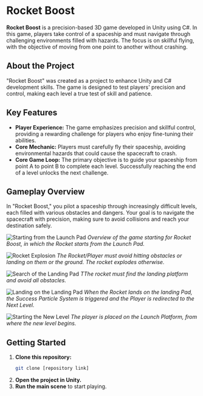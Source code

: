 # Rocket Boost

**Rocket Boost** is a precision-based 3D game developed in Unity using C#. In this game, players take control of a spaceship and must navigate through challenging environments filled with hazards. The focus is on skillful flying, with the objective of moving from one point to another without crashing.


## About the Project
"Rocket Boost" was created as a project to enhance Unity and C# development skills. The game is designed to test players' precision and control, making each level a true test of skill and patience.




## Key Features
- **Player Experience:** The game emphasizes precision and skillful control, providing a rewarding challenge for players who enjoy fine-tuning their abilities.
- **Core Mechanic:** Players must carefully fly their spaceship, avoiding environmental hazards that could cause the spacecraft to crash.
- **Core Game Loop:** The primary objective is to guide your spaceship from point A to point B to complete each level. Successfully reaching the end of a level unlocks the next challenge.


## Gameplay Overview
In "Rocket Boost," you pilot a spaceship through increasingly difficult levels, each filled with various obstacles and dangers. Your goal is to navigate the spacecraft with precision, making sure to avoid collisions and reach your destination safely.



![Starting from the Launch Pad](https://i.imgur.com/7jK7JXm.jpeg)
*Overview of the game starting for Rocket Boost, in which the Rocket starts from the Launch Pad.*


![Rocket Explosion](https://i.imgur.com/XqCLLX4.jpeg)
*The Rocket/Player must avoid hitting obstacles or landing on them or the ground. The rocket explodes otherwise.*


![Search of the Landing Pad](https://i.imgur.com/jlgI4sF.jpeg)
*TThe rocket must find the landing platform and avoid all obstacles.*


![Landing on the Landing Pad](https://i.imgur.com/PmCL0W5.jpeg)
*When the Rocket lands on the landing Pad, the Success Particle System is triggered and the Player is redirected to the Next Level.*


![Starting the New Level](https://i.imgur.com/zVLc6bv.jpeg)
*The player is placed on the Launch Platform, from where the new level begins.*




## Getting Started
1. **Clone this repository:**
    ```bash
    git clone [repository link]
    ```
2. **Open the project in Unity.**
3. **Run the main scene** to start playing.


